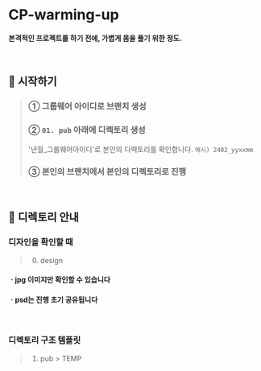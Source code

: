 # CP-warming-up
__본격적인 프로젝트를 하기 전에, 가볍게 몸을 풀기 위한 정도.__


<br>


## 👋 시작하기
>  ### ① 그룹웨어 아이디로 브랜치 생성
>  ### ② `01. pub` 아래에 디렉토리 생성
>   '년월_그룹웨어아이디'로 본인의 디렉토리를 확인합니다.    `예시) 2402_yyxxmm`
>  ### ③ 본인의 브랜치에서 본인의 디렉토리로 진행


<br>


## 🖤 디렉토리 안내
### 디자인을 확인할 때
> 00. design
#### ㆍjpg 이미지만 확인할 수 있습니다
#### ㆍpsd는 진행 초기 공유됩니다

<br>


### 디렉토리 구조 템플릿 
> 01. pub > TEMP

